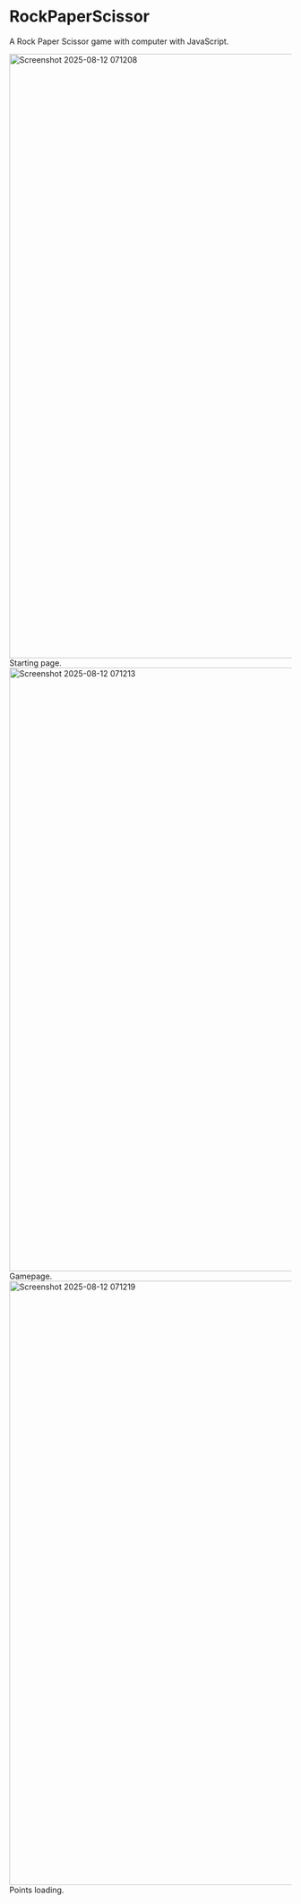 # RockPaperScissor
A Rock Paper Scissor game with computer with JavaScript.

<img width="1919" height="1079" alt="Screenshot 2025-08-12 071208" src="https://github.com/user-attachments/assets/2edfd566-e79a-4ddd-b2ce-dc5f9028361f" />
Starting page.

<img width="1916" height="1078" alt="Screenshot 2025-08-12 071213" src="https://github.com/user-attachments/assets/26302f52-c301-43e6-9c00-09f075860be8" />
Gamepage.

<img width="1919" height="1079" alt="Screenshot 2025-08-12 071219" src="https://github.com/user-attachments/assets/4674b1b9-1016-4619-aa71-fc1fcdbcf459" />
Points loading.
